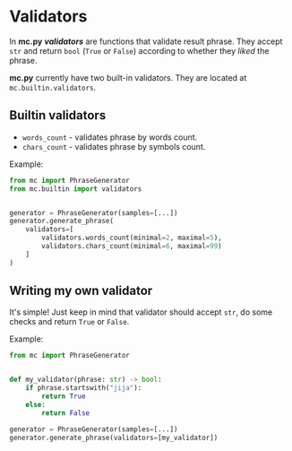 # Validators
In **mc.py** ***validators*** are functions that validate result phrase.
They accept `str` and return `bool` (`True` or `False`) according to
whether they _liked_ the phrase.

**mc.py** currently have two built-in validators. They are located
at `mc.builtin.validators`.

## Builtin validators
* `words_count` - validates phrase by words count.
* `chars_count` - validates phrase by symbols count.

Example:
```python
from mc import PhraseGenerator
from mc.builtin import validators


generator = PhraseGenerator(samples=[...])
generator.generate_phrase(
    validators=[
        validators.words_count(minimal=2, maximal=5),
        validators.chars_count(minimal=6, maximal=99)
    ]
)
```

## Writing my own validator
It's simple! Just keep in mind that validator should accept `str`, 
do some checks and return `True` or `False`.

Example:
```python
from mc import PhraseGenerator


def my_validator(phrase: str) -> bool:
    if phrase.startswith("jija"):
        return True
    else:
        return False 

generator = PhraseGenerator(samples=[...])
generator.generate_phrase(validators=[my_validator])
```
